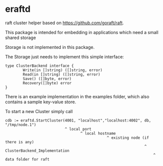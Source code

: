 eraftd
======

raft cluster helper based on https://github.com/goraft/raft.

This package is intended for embedding in applications which need a small shared storage

Storage is not implemented in this package.

The Storage just needs to implement this simple interface:
```
type ClusterBackend interface {
        Write(in []string) ([]string, error)
        Read(in []string) ([]string, error)
        Save() ([]byte, error)
        Recovery([]byte) error
}
```  
There is an example implementation in the examples folder, which also contains a sample key-value store.

To start a new Cluster simply call
```
cdb := eraftd.StartCluster(4001, "localhost","localhost:4002", db, "/tmp/node.1")
                           ^ local port
                                  ^ local hostname
                                              ^ existing node (if there is any)
                                                               ^ ClusterBackend_Implementation
                                                                   ^ data folder for raft
```
